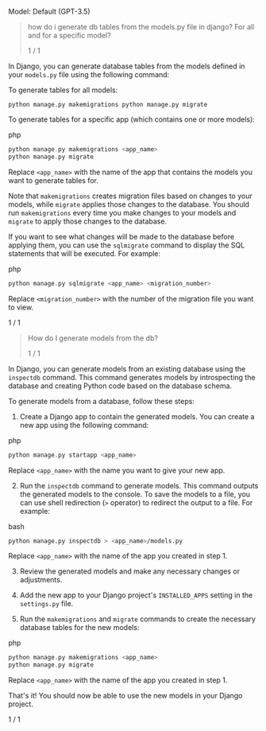Model: Default (GPT-3.5)

> how do i generate db tables from the models.py file in django? For all and for a specific model?
> 
> 1 / 1

In Django, you can generate database tables from the models defined in your `models.py` file using the following command:

To generate tables for all models:

`python manage.py makemigrations python manage.py migrate`

To generate tables for a specific app (which contains one or more models):

php

```php
python manage.py makemigrations <app_name>
python manage.py migrate
```

Replace `<app_name>` with the name of the app that contains the models you want to generate tables for.

Note that `makemigrations` creates migration files based on changes to your models, while `migrate` applies those changes to the database. You should run `makemigrations` every time you make changes to your models and `migrate` to apply those changes to the database.

If you want to see what changes will be made to the database before applying them, you can use the `sqlmigrate` command to display the SQL statements that will be executed. For example:

php

```php
python manage.py sqlmigrate <app_name> <migration_number>
```

Replace `<migration_number>` with the number of the migration file you want to view.

1 / 1

> How do I generate models from the db?
> 
> 1 / 1

In Django, you can generate models from an existing database using the `inspectdb` command. This command generates models by introspecting the database and creating Python code based on the database schema.

To generate models from a database, follow these steps:

1.  Create a Django app to contain the generated models. You can create a new app using the following command:

php

```php
python manage.py startapp <app_name>
```

Replace `<app_name>` with the name you want to give your new app.

2.  Run the `inspectdb` command to generate models. This command outputs the generated models to the console. To save the models to a file, you can use shell redirection (`>` operator) to redirect the output to a file. For example:

bash

```bash
python manage.py inspectdb > <app_name>/models.py
```

Replace `<app_name>` with the name of the app you created in step 1.

3.  Review the generated models and make any necessary changes or adjustments.
    
4.  Add the new app to your Django project's `INSTALLED_APPS` setting in the `settings.py` file.
    
5.  Run the `makemigrations` and `migrate` commands to create the necessary database tables for the new models:
    

php

```php
python manage.py makemigrations <app_name>
python manage.py migrate
```

Replace `<app_name>` with the name of the app you created in step 1.

That's it! You should now be able to use the new models in your Django project.

1 / 1